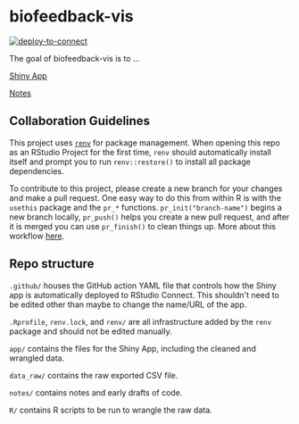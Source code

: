 
# biofeedback-vis

<!-- badges: start -->
[![deploy-to-connect](https://github.com/cct-datascience/biofeedback-vis/actions/workflows/deploy-to-connect.yaml/badge.svg)](https://github.com/cct-datascience/biofeedback-vis/actions/workflows/deploy-to-connect.yaml)
<!-- badges: end -->

The goal of biofeedback-vis is to ...

[Shiny App](https://viz.datascience.arizona.edu/biofeedback_sankey/)

[Notes](notes/notes.md)

## Collaboration Guidelines

This project uses [`renv`](https://rstudio.github.io/renv/articles/renv.html) for package management.  When opening this repo as an RStudio Project for the first time, `renv` should automatically install itself and prompt you to run `renv::restore()` to install all package dependencies.

To contribute to this project, please create a new branch for your changes and make a pull request.  One easy way to do this from within R is with the `usethis` package and the `pr_*` functions.  `pr_init("branch-name")` begins a new branch locally, `pr_push()` helps you create a new pull request, and after it is merged you can use `pr_finish()` to clean things up.  More about this workflow [here](https://usethis.r-lib.org/articles/pr-functions.html).

## Repo structure

`.github/` houses the GitHub action YAML file that controls how the Shiny app is automatically deployed to RStudio Connect.  This shouldn't need to be edited other than maybe to change the name/URL of the app.

`.Rprofile`, `renv.lock`, and `renv/` are all infrastructure added by the `renv` package and should not be edited manually.

`app/` contains the files for the Shiny App, including the cleaned and wrangled data.

`data_raw/` contains the raw exported CSV file.

`notes/` contains notes and early drafts of code.

`R/` contains R scripts to be run to wrangle the raw data.


